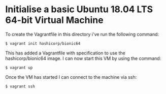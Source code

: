 # Initialise a basic Ubuntu 18.04 LTS 64-bit Virtual Machine

To create the Vagrantfile in this directory i've run the following command:

```{bash}
$ vagrant init hashicorp/bionic64
```

This has added a Vagrantfile with specification to use the hashicorp/bionic64 image.
I can now start this VM by using the command:
```{bash}
$ vagrant up
```

Once the VM has started I can connect to the machine via ssh:
```{bash}
$ vagrant ssh
```
